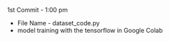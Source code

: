 1st Commit - 1:00 pm 
- File Name - dataset_code.py
- model training with the tensorflow in Google Colab
